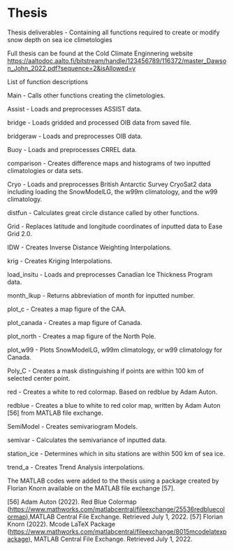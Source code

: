 # Thesis
Thesis deliverables - Containing all functions required to create or modify snow depth on sea ice climetologies

Full thesis can be found at the Cold Climate Enginnering website https://aaltodoc.aalto.fi/bitstream/handle/123456789/116372/master_Dawson_John_2022.pdf?sequence=2&isAllowed=y

List of function descriptions

Main - Calls other functions creating the climetologies.

Assist - Loads and preprocesses ASSIST data.

bridge - Loads gridded and processed OIB data from saved file.

bridgeraw - Loads and preprocesses OIB data.

Buoy - Loads and preprocesses CRREL data.

comparison - Creates difference maps and histograms of two inputted climatologies or data sets.

Cryo - Loads and preprocesses British Antarctic Survey CryoSat2 data including loading the SnowModelLG, the w99m climatology, and the w99 climatology. 

distfun - Calculates great circle distance called by other functions.

Grid - Replaces latitude and longitude coordinates of inputted data to Ease Grid 2.0.

IDW - Creates Inverse Distance Weighting Interpolations.

krig - Creates Kriging Interpolations.

load_insitu - Loads and preprocesses Canadian Ice Thickness Program data.

month_lkup - Returns abbreviation of month for inputted number.

plot_c - Creates a map figure of the CAA.

plot_canada - Creates a map figure of Canada.

plot_north - Creates a map figure of the North Pole.

plot_w99 - Plots SnowModelLG, w99m climatology, or w99 climatology for Canada.

Poly_C - Creates a mask distinguishing if points are within 100 km of selected center point.

red - Creates a white to red colormap. Based on redblue by Adam Auton.

redblue - Creates a blue to white to red color map, written by Adam Auton [56] from MATLAB file exchange.

SemiModel - Creates semivariogram Models.

semivar - Calculates the semivariance of inputted data.

station_ice - Determines which in situ stations are within 500 km of sea ice.

trend_a - Creates Trend Analysis interpolations.

The MATLAB codes were added to the thesis using a package created by Florian Knorn
available on the MATLAB file exchange [57].

[56] Adam Auton (2022). Red Blue Colormap (https://www.mathworks.com/matlabcentral/fileexchange/25536redbluecolormap),MATLAB Central File Exchange. Retrieved July 1, 2022.
[57] Florian Knorn (2022). Mcode LaTeX Package (https://www.mathworks.com/matlabcentral/fileexchange/8015mcodelatexpackage), MATLAB Central File Exchange. Retrieved July 1, 2022.
